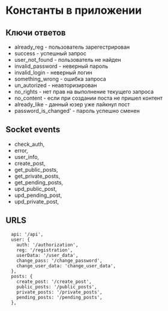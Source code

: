 # Константы в приложении

## Ключи ответов
- already_reg - пользователь зарегестрирован
- success - успешный запрос
- user_not_found - пользователь не найден
- invalid_password - неверный пароль
- invalid_login - неверный логин
- something_wrong - ошибка запроса
- un_autorized - неавторизирован
- no_rights - нет прав на выполнение текущего запроса
- no_content - если при создании поста не пришел контент
- already_like - данный юзер уже лайкнул пост
- password_is_changed' - пароль успешно сменен

## Socket events
- check_auth,
- error,
- user_info,
- create_post,
- get_public_posts,
- get_private_posts,
- get_pending_posts,
- upd_public_post,
- upd_pending_post,
- upd_private_post,

## URLS
```
  api: '/api',
  user: {
    auth: '/authorization',
    reg: '/registration',
    userData: '/user_data',
    change_pass: '/change_password',
    change_user_data: 'change_user_data',
  },
  posts: {
    create_post: '/create_post',
    public_posts: '/public_posts',
    private_posts: '/private_posts',
    pending_posts: '/pending_posts',
  },
```